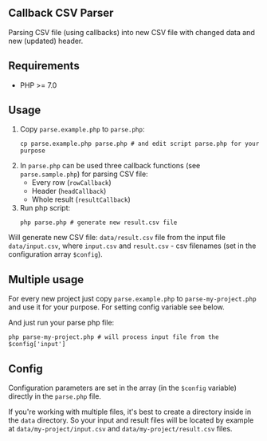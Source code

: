 ## Callback CSV Parser

Parsing CSV file (using callbacks) into new CSV file with changed data and new (updated) header.

## Requirements

- PHP >= 7.0

## Usage

1. Copy `parse.example.php` to `parse.php`:
    ```shell
    cp parse.example.php parse.php # and edit script parse.php for your purpose
    ```
2. In `parse.php` can be used three callback functions (see `parse.sample.php`) for parsing CSV file:
   - Every row (`rowCallback`)
   - Header (`headCallback`)
   - Whole result (`resultCallback`)
3. Run php script:
    ```shell
    php parse.php # generate new result.csv file
    ```
Will generate new CSV file: `data/result.csv` file from the input file `data/input.csv`, 
where `input.csv` and `result.csv` - csv filenames (set in the configuration array `$config`).

## Multiple usage

For every new project just copy `parse.example.php` to `parse-my-project.php` and use it for your purpose.
For setting config variable see below.

And just run your parse php file:

```shell
php parse-my-project.php # will process input file from the $config['input']
```

## Config

Configuration parameters are set in the array (in the `$config` variable) directly in the `parse.php` file.

If you're working with multiple files, it's best to create a directory inside in the `data` directory. So your input and result files
will be located by example at `data/my-project/input.csv` and `data/my-project/result.csv` files.
